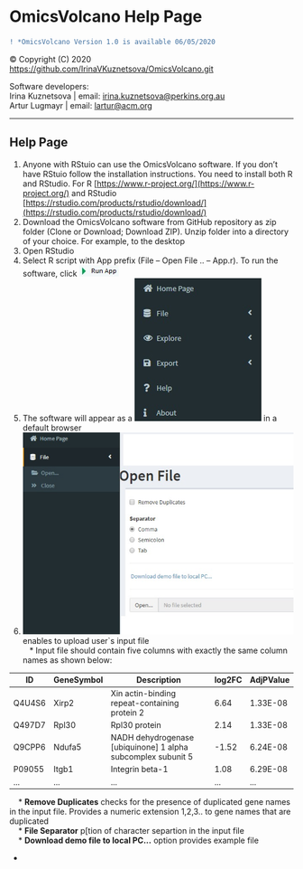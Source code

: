 # OmicsVolcano Help Page


```diff
! *OmicsVolcano Version 1.0 is available 06/05/2020  
```


© Copyright (C) 2020  
https://github.com/IrinaVKuznetsova/OmicsVolcano.git  


  
Software developers:  
Irina Kuznetsova | email: irina.kuznetsova@perkins.org.au  
Artur Lugmayr | email: lartur@acm.org  

------
Help Page  
------

1. Anyone with RStuio can use the OmicsVolcano software. If you don’t have RStuio follow the installation instructions. You need to install both R and RStudio. For R [https://www.r-project.org/](https://www.r-project.org/) and RStudio [https://rstudio.com/products/rstudio/download/](https://rstudio.com/products/rstudio/download/)  
1. Download the OmicsVolcano software from GitHub repository as zip folder (Clone or Download; Download ZIP). Unzip folder into a directory of your choice. For example, to the desktop  
1. Open RStudio   
1. Select R script with App prefix (File – Open File ..  – App.r). To run the software, click  ![Run App](https://github.com/IrinaVKuznetsova/OmicsVolcano/blob/master/docs/images/RunApp_image.jpg)  
1. The software will appear as a  ![webpage interface](https://github.com/IrinaVKuznetsova/OmicsVolcano/blob/master/docs/images/DashboardInterface_image.jpg)  in a default browser   
1.  ![File tab](https://github.com/IrinaVKuznetsova/OmicsVolcano/blob/master/docs/images/File_image.jpg)  enables to upload user`s input file  
&nbsp;&nbsp;&nbsp;* Input file should contain five columns with exactly the same column names as shown below:  

| ID | GeneSymbol | Description | log2FC | AdjPValue
| - | - | - | - | - | 
Q4U4S6 | Xirp2 | Xin actin-binding repeat-containing protein 2 | 6.64 | 1.33E-08
Q497D7 | Rpl30 | Rpl30 protein | 2.14 | 1.33E-08
Q9CPP6 | Ndufa5 | NADH dehydrogenase [ubiquinone] 1 alpha subcomplex subunit 5 | -1.52 | 6.24E-08
P09055 | Itgb1 | Integrin beta-1 | 1.08 | 6.29E-08
... | ... | ... | ... | ...

&nbsp;&nbsp;&nbsp;  * **Remove Duplicates** checks for the presence of duplicated gene names in the input file. Provides a numeric extension 1,2,3.. to gene names that are duplicated  
&nbsp;&nbsp;&nbsp;  * **File Separator** p[tion of character separtion in the input file  
&nbsp;&nbsp;&nbsp;  * **Download demo file to local PC...** option provides example file  

*
